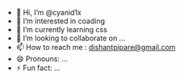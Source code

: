 - 👋 Hi, I’m @cyanid1x
- 👀 I’m interested in coading
- 🌱 I’m currently learning css
- 💞️ I’m looking to collaborate on ...
- 📫 How to reach me : dishantpipare@gmail.com
- 😄 Pronouns: ...
- ⚡ Fun fact: ...

<!---
cyanid1x/cyanid1x is a ✨ special ✨ repository because its `README.md` (this file) appears on your GitHub profile.
You can click the Preview link to take a look at your changes.
--->
